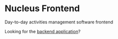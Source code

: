 # Nucleus Frontend
Day-to-day activities management software frontend

Looking for the [backend application](https://github.com/ahmard/nucleus-backend)?
